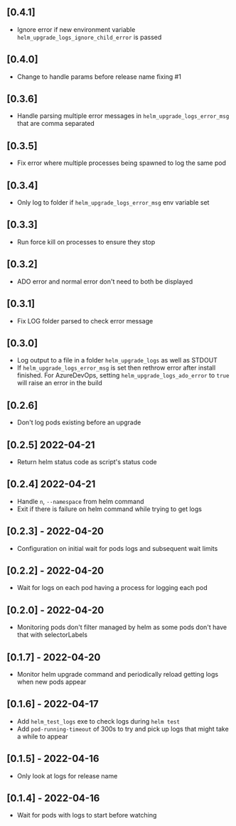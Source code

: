## [0.4.1]

- Ignore error if new environment variable `helm_upgrade_logs_ignore_child_error` is passed

## [0.4.0]

- Change to handle params before release name fixing #1

## [0.3.6]

- Handle parsing multiple error messages in `helm_upgrade_logs_error_msg` that are comma separated

## [0.3.5]

- Fix error where multiple processes being spawned to log the same pod

## [0.3.4]

- Only log to folder if `helm_upgrade_logs_error_msg` env variable set

## [0.3.3]

- Run force kill on processes to ensure they stop

## [0.3.2]

- ADO error and normal error don't need to both be displayed

## [0.3.1]

- Fix LOG folder parsed to check error message

## [0.3.0]

- Log output to a file in a folder `helm_upgrade_logs` as well as STDOUT
- If `helm_upgrade_logs_error_msg` is set then rethrow error after install finished. For AzureDevOps, setting
`helm_upgrade_logs_ado_error` to `true` will raise an error in the build

## [0.2.6]

- Don't log pods existing before an upgrade

## [0.2.5] 2022-04-21

- Return helm status code as script's status code

## [0.2.4] 2022-04-21

- Handle `n`, `--namespace` from helm command
- Exit if there is failure on helm command while trying to get logs

## [0.2.3] - 2022-04-20

- Configuration on initial wait for pods logs and subsequent wait limits

## [0.2.2] - 2022-04-20

- Wait for logs on each pod having a process for logging each pod

## [0.2.0] - 2022-04-20

- Monitoring pods don't filter managed by helm as some pods don't have that with selectorLabels

## [0.1.7] - 2022-04-20

- Monitor helm upgrade command and periodically reload getting logs when new pods appear

## [0.1.6] - 2022-04-17

- Add `helm_test_logs` exe to check logs during `helm test`
- Add `pod-running-timeout` of 300s to try and pick up logs that might take a while to appear

## [0.1.5] - 2022-04-16

- Only look at logs for release name

## [0.1.4] - 2022-04-16

- Wait for pods with logs to start before watching
